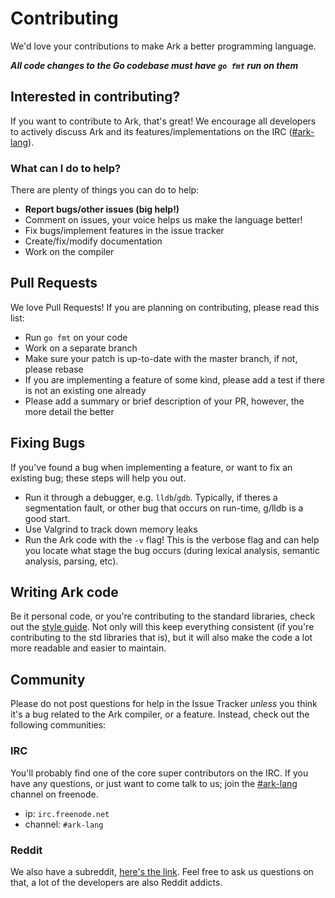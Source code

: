 # Contributing
We'd love your contributions to make Ark a better programming language.

***All code changes to the Go codebase must have `go fmt` run on them***

## Interested in contributing?
If you want to contribute to Ark, that's great! We encourage all
developers to actively discuss Ark and its features/implementations
on the IRC ([#ark-lang](http://webchat.freenode.net/?channels=%23ark-lang)).

### What can I do to help?
There are plenty of things you can do to help:

* **Report bugs/other issues (big help!)**
* Comment on issues, your voice helps us make the language better!
* Fix bugs/implement features in the issue tracker
* Create/fix/modify documentation
* Work on the compiler

## Pull Requests
We love Pull Requests! If you are planning on contributing, please read this list:

* Run `go fmt` on your code
* Work on a separate branch
* Make sure your patch is up-to-date with the master branch, if not, please rebase
* If you are implementing a feature of some kind, please add a test if there is not an existing one already
* Please add a summary or brief description of your PR, however, the more detail the better

## Fixing Bugs
If you've found a bug when implementing a feature, or want to
fix an existing bug; these steps will help you out.

* Run it through a debugger, e.g. `lldb`/`gdb`.
  Typically, if theres a segmentation fault, or other bug
  that occurs on run-time, g/lldb is a good start.
* Use Valgrind to track down memory leaks
* Run the Ark code with the `-v` flag! This is the verbose
  flag and can help you locate what stage the bug occurs (during lexical analysis, semantic analysis, parsing, etc).

## Writing Ark code
Be it personal code, or you're contributing to the standard libraries,
check out the [style guide](https://github.com/ark-lang/ark-docs/blob/master/STYLEGUIDE.md). Not only will this keep everything
consistent (if you're contributing to the std libraries that is), but it will
also make the code a lot more readable and easier to maintain.

## Community
Please do not post questions for help in the Issue Tracker _unless_ you think
it's a bug related to the Ark compiler, or a feature. Instead, check out
the following communities:

### IRC
You'll probably find one of the core super contributors on the IRC. If you have
any questions, or just want to come talk to us; join the [#ark-lang](http://webchat.freenode.net/?channels=%23ark-lang)
channel on freenode.

* ip: `irc.freenode.net`
* channel: `#ark-lang`

### Reddit
We also have a subreddit, [here's the link](http://www.reddit.com/r/ark_lang). Feel free to ask us questions on that,
a lot of the developers are also Reddit addicts.
